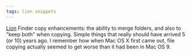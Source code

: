 ```yaml
---
tags: lion snippets
---
```


[Lion](/wiki/Lion) Finder copy enhancements: the ability to merge folders, and also to "keep both" when copying. Simple things that really should have arrived 5 (or 10) years ago. I remember how when Mac OS X first came out, file copying actually seemed to get worse than it had been in Mac OS 9.
